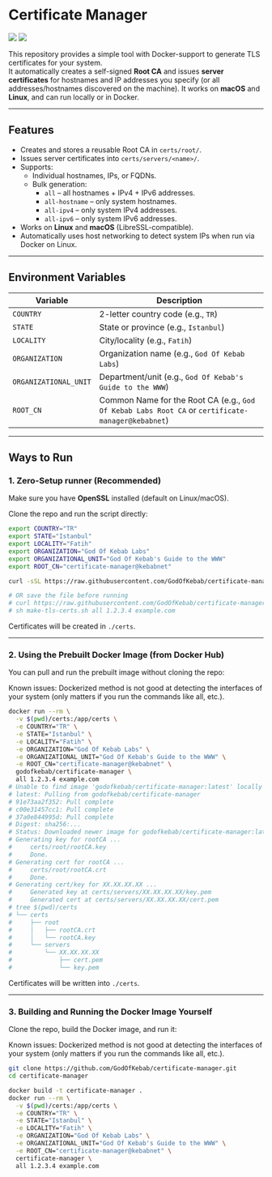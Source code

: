 # Certificate Manager

![](https://badgen.net/docker/pulls/godofkebab/certificate-manager)
![](https://badgen.net/docker/size/godofkebab/certificate-manager)


This repository provides a simple tool with Docker-support to generate TLS certificates for your system.  
It automatically creates a self-signed **Root CA** and issues **server certificates** for hostnames and IP addresses you specify (or all addresses/hostnames discovered on the machine).
It works on **macOS** and **Linux**, and can run locally or in Docker.

---

## Features

- Creates and stores a reusable Root CA in `certs/root/`.
- Issues server certificates into `certs/servers/<name>/`.
- Supports:
   - Individual hostnames, IPs, or FQDNs.
   - Bulk generation:
      - `all` – all hostnames + IPv4 + IPv6 addresses.
      - `all-hostname` – only system hostnames.
      - `all-ipv4` – only system IPv4 addresses.
      - `all-ipv6` – only system IPv6 addresses.
- Works on **Linux** and **macOS** (LibreSSL-compatible).
- Automatically uses host networking to detect system IPs when run via Docker on Linux.

---

## Environment Variables

| Variable              | Description                                                                                       |
|-----------------------|---------------------------------------------------------------------------------------------------|
| `COUNTRY`             | 2-letter country code (e.g., `TR`)                                                                |
| `STATE`               | State or province (e.g., `Istanbul`)                                                              |
| `LOCALITY`            | City/locality (e.g., `Fatih`)                                                                     |
| `ORGANIZATION`        | Organization name (e.g., `God Of Kebab Labs`)                                                     |
| `ORGANIZATIONAL_UNIT` | Department/unit (e.g., `God Of Kebab's Guide to the WWW`)                                         |
| `ROOT_CN`             | Common Name for the Root CA (e.g., `God Of Kebab Labs Root CA` or `certificate-manager@kebabnet`) |

---

## Ways to Run

### 1. Zero-Setup runner (Recommended)

Make sure you have **OpenSSL** installed (default on Linux/macOS).

Clone the repo and run the script directly:

```bash
export COUNTRY="TR"
export STATE="Istanbul"
export LOCALITY="Fatih"
export ORGANIZATION="God Of Kebab Labs"
export ORGANIZATIONAL_UNIT="God Of Kebab's Guide to the WWW"
export ROOT_CN="certificate-manager@kebabnet"

curl -sSL https://raw.githubusercontent.com/GodOfKebab/certificate-manager/refs/heads/main/make-tls-certs.sh | sh -s all 1.2.3.4 example.com

# OR save the file before running
# curl https://raw.githubusercontent.com/GodOfKebab/certificate-manager/refs/heads/main/make-tls-certs.sh -o make-tls-certs.sh
# sh make-tls-certs.sh all 1.2.3.4 example.com
```

Certificates will be created in `./certs`.

---

### 2. Using the Prebuilt Docker Image (from Docker Hub)

You can pull and run the prebuilt image without cloning the repo:

Known issues: Dockerized method is not good at detecting the interfaces of your system (only matters if you run the commands like all, etc.).

```bash
docker run --rm \
  -v $(pwd)/certs:/app/certs \
  -e COUNTRY="TR" \
  -e STATE="Istanbul" \
  -e LOCALITY="Fatih" \
  -e ORGANIZATION="God Of Kebab Labs" \
  -e ORGANIZATIONAL_UNIT="God Of Kebab's Guide to the WWW" \
  -e ROOT_CN="certificate-manager@kebabnet" \
  godofkebab/certificate-manager \
  all 1.2.3.4 example.com
# Unable to find image 'godofkebab/certificate-manager:latest' locally
# latest: Pulling from godofkebab/certificate-manager
# 91e73aa2f352: Pull complete
# c00e31457cc1: Pull complete
# 37a0e844995d: Pull complete
# Digest: sha256:...
# Status: Downloaded newer image for godofkebab/certificate-manager:latest
# Generating key for rootCA ...
#     certs/root/rootCA.key
#     Done.
# Generating cert for rootCA ...
#     certs/root/rootCA.crt
#     Done.
# Generating cert/key for XX.XX.XX.XX ...
#     Generated key at certs/servers/XX.XX.XX.XX/key.pem
#     Generated cert at certs/servers/XX.XX.XX.XX/cert.pem
# tree $(pwd)/certs
# └── certs
#     ├── root
#     │   ├── rootCA.crt
#     │   └── rootCA.key
#     └── servers
#         └── XX.XX.XX.XX
#             ├── cert.pem
#             └── key.pem
```

Certificates will be written into `./certs`.

---

### 3. Building and Running the Docker Image Yourself

Clone the repo, build the Docker image, and run it:

Known issues: Dockerized method is not good at detecting the interfaces of your system (only matters if you run the commands like all, etc.).

```bash
git clone https://github.com/GodOfKebab/certificate-manager.git
cd certificate-manager

docker build -t certificate-manager .
docker run --rm \
  -v $(pwd)/certs:/app/certs \
  -e COUNTRY="TR" \
  -e STATE="Istanbul" \
  -e LOCALITY="Fatih" \
  -e ORGANIZATION="God Of Kebab Labs" \
  -e ORGANIZATIONAL_UNIT="God Of Kebab's Guide to the WWW" \
  -e ROOT_CN="certificate-manager@kebabnet" \
  certificate-manager \
  all 1.2.3.4 example.com
```

